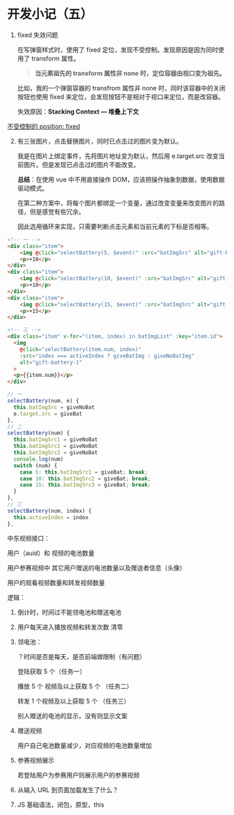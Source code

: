 # 开发小记（五）

1. fixed 失效问题

   在写弹窗样式时，使用了 fixed 定位，发现不受控制。发现原因是因为同时使用了 transform 属性。

   > **当元素祖先的 transform 属性非 none 时，定位容器由视口变为祖先。**

   比如，我的一个弹窗容器的 transfrom 属性非 none 时，同时该容器中的关闭按钮也使用 fixed 来定位，会发现按钮不是相对于视口来定位，而是改容器。

   失效原因：**Stacking Context — 堆叠上下文**

[不受控制的 position: fixed](https://www.cnblogs.com/coco1s/p/7358830.html)



2. 有三张图片，点击替换图片，同时已点击过的图片变为默认。

   我是在图片上绑定事件，先将图片地址变为默认，然后用 e.target.src 改变当前图片。但是发现已点击过的图片不能改变。

   **总结**：在使用 vue 中不用直接操作 DOM，应该把操作抽象到数据，使用数据驱动模式。

   在第二种方案中，将每个图片都绑定一个变量，通过改变变量来改变图片的路径，但是感觉有些冗余。

   因此选用循环来实现，只需要判断点击元素和当前元素的下标是否相等。

```html
<!-- 一 -->
<div class="item">
    <img @click="selectBattery(5, $event)" :src="batImgSrc" alt="gift-battery">
    <p>+10</p>
</div>
<div class="item">
    <img @click="selectBattery(10, $event)" :src="batImgSrc" alt="gift-battery">
    <p>+10</p>
</div>
<div class="item">
    <img @click="selectBattery(15, $event)" :src="batImgSrc" alt="gift-battery">
    <p>+15</p>
</div>

<!-- 三 -->
<div class="item" v-for="(item, index) in batImgList" :key="item.id">
  <img
    @click="selectBattery(item.num, index)"
    :src="index === activeIndex ? giveBatImg : giveNoBatImg"
    alt="gift-battery-1"
  >
  <p>{{item.num}}</p>
</div>
```

```javascript
// 一
selectBattery(num, e) {
  this.batImgSrc = giveNoBat
  e.target.src = giveBat
},
// 二
selectBattery(num) {
  this.batImgSrc1 = giveNoBat
  this.batImgSrc2 = giveNoBat
  this.batImgSrc3 = giveNoBat
  console.log(num)
  switch (num) {
    case 5: this.batImgSrc1 = giveBat; break;
    case 10: this.batImgSrc2 = giveBat; break;
    case 15: this.batImgSrc3 = giveBat; break;
  }
},
// 三
selectBattery(num, index) {
  this.activeIndex = index
},
```



中东视频接口：

用户（auid）和 视频的电池数量

用户参赛视频中 其它用户赠送的电池数量以及赠送者信息（头像）



用户的观看视频数量和转发视频数量



逻辑：

1. 倒计时，时间过不能领电池和赠送电池

2. 用户每天进入播放视频和转发次数 清零

3. 领电池：

   ？时间是否是每天，是否前端做限制（有问题）

   登陆获取 5 个（任务一）

   播放 5 个 视频及以上获取 5 个 （任务二）

   转发 1 个视频及以上获取 5 个 （任务三）

   别人赠送的电池的显示，没有则显示文案

4. 赠送视频

   用户自己电池数量减少，对应视频的电池数量增加

5. 参赛视频展示

   若登陆用户为参赛用户则展示用户的参赛视频





1. 从输入 URL 到页面加载发生了什么？
2. JS 基础语法，闭包，原型，this





